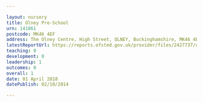 ```yaml
---

layout: nursery
title: Olney Pre-School
urn: 141861
postcode: MK46 4EF
address: The Olney Centre, High Street, OLNEY, Buckinghamshire, MK46 4EF
latestReportUrl: https://reports.ofsted.gov.uk/provider/files/2427737/urn/141861.pdf
teaching: 0
development: 0
leadership: 1
outcomes: 0
overall: 1
date: 01 April 2018 
datePublish: 02/10/2014

---
```

